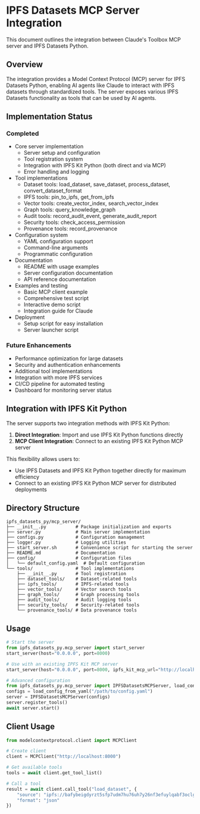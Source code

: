 # IPFS Datasets MCP Server Integration

This document outlines the integration between Claude's Toolbox MCP server and IPFS Datasets Python.

## Overview

The integration provides a Model Context Protocol (MCP) server for IPFS Datasets Python, enabling AI agents like Claude to interact with IPFS datasets through standardized tools. The server exposes various IPFS Datasets functionality as tools that can be used by AI agents.

## Implementation Status

### Completed
- Core server implementation
  - Server setup and configuration
  - Tool registration system
  - Integration with IPFS Kit Python (both direct and via MCP)
  - Error handling and logging
- Tool implementations
  - Dataset tools: load_dataset, save_dataset, process_dataset, convert_dataset_format
  - IPFS tools: pin_to_ipfs, get_from_ipfs
  - Vector tools: create_vector_index, search_vector_index
  - Graph tools: query_knowledge_graph
  - Audit tools: record_audit_event, generate_audit_report
  - Security tools: check_access_permission
  - Provenance tools: record_provenance
- Configuration system
  - YAML configuration support
  - Command-line arguments
  - Programmatic configuration
- Documentation
  - README with usage examples
  - Server configuration documentation
  - API reference documentation
- Examples and testing
  - Basic MCP client example
  - Comprehensive test script
  - Interactive demo script
  - Integration guide for Claude
- Deployment
  - Setup script for easy installation
  - Server launcher script

### Future Enhancements
- Performance optimization for large datasets
- Security and authentication enhancements
- Additional tool implementations
- Integration with more IPFS services
- CI/CD pipeline for automated testing
- Dashboard for monitoring server status

## Integration with IPFS Kit Python

The server supports two integration methods with IPFS Kit Python:

1. **Direct Integration**: Import and use IPFS Kit Python functions directly
2. **MCP Client Integration**: Connect to an existing IPFS Kit Python MCP server

This flexibility allows users to:
- Use IPFS Datasets and IPFS Kit Python together directly for maximum efficiency
- Connect to an existing IPFS Kit Python MCP server for distributed deployments

## Directory Structure

```
ipfs_datasets_py/mcp_server/
├── __init__.py           # Package initialization and exports
├── server.py             # Main server implementation
├── configs.py            # Configuration management
├── logger.py             # Logging utilities
├── start_server.sh       # Convenience script for starting the server
├── README.md             # Documentation
├── config/               # Configuration files
│   └── default_config.yaml  # Default configuration
└── tools/                # Tool implementations
    ├── __init__.py       # Tool registration
    ├── dataset_tools/    # Dataset-related tools
    ├── ipfs_tools/       # IPFS-related tools
    ├── vector_tools/     # Vector search tools
    ├── graph_tools/      # Graph processing tools
    ├── audit_tools/      # Audit logging tools
    ├── security_tools/   # Security-related tools
    └── provenance_tools/ # Data provenance tools
```

## Usage

```python
# Start the server
from ipfs_datasets_py.mcp_server import start_server
start_server(host="0.0.0.0", port=8000)

# Use with an existing IPFS Kit MCP server
start_server(host="0.0.0.0", port=8000, ipfs_kit_mcp_url="http://localhost:8001")

# Advanced configuration
from ipfs_datasets_py.mcp_server import IPFSDatasetsMCPServer, load_config_from_yaml
configs = load_config_from_yaml("/path/to/config.yaml")
server = IPFSDatasetsMCPServer(configs)
server.register_tools()
await server.start()
```

## Client Usage

```python
from modelcontextprotocol.client import MCPClient

# Create client
client = MCPClient("http://localhost:8000")

# Get available tools
tools = await client.get_tool_list()

# Call a tool
result = await client.call_tool("load_dataset", {
    "source": "ipfs://bafybeigdyrzt5sfp7udm7hu76uh7y26nf3efuylqabf3oclgtqy55fbzdi",
    "format": "json"
})
```
